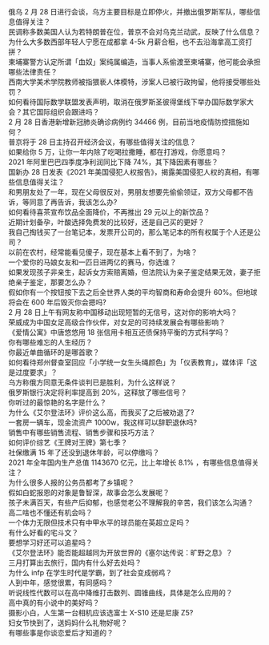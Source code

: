 俄乌 2 月 28 日进行会谈，乌方主要目标是立即停火，并撤出俄罗斯军队，哪些信息值得关注？  
民调称多数美国人认为若特朗普在位，普京不会对乌克兰动武，反映了什么信息？  
为什么大多数西部年轻人宁愿在成都拿 4-5k 月薪合租，也不去沿海拿高工资打拼？  
柬埔寨警方认定所谓「血奴」案纯属编造，当事人系偷渡至柬埔寨，他可能会承担哪些法律责任？  
西南大学美术学院教师被指猥亵人体模特，涉案人已被行政拘留，他将接受哪些处罚？  
如何看待国际数学联盟发表声明，取消在俄罗斯圣彼得堡线下举办国际数学家大会？其它国际组织会跟进吗？  
2 月 28 日香港新增新冠肺炎确诊病例约 34466 例，目前当地疫情防控措施如何？  
普京将于 28 日主持召开经济会议，有哪些值得关注的信息？  
如果给你 5 万，让你一年内除了吃喝拉撒睡，都在打游戏，你愿意吗？  
2021 年阿里巴巴四季度净利润同比下降 74%，其下降因素有哪些？  
国新办 28 日发表《2021 年美国侵犯人权报告》，揭露美国侵犯人权的真相，有哪些信息值得关注？  
和男朋友处了一年，现在父母很反对，男朋友想要先偷偷领证，双方父母都不告诉，等同意了再告诉，我该怎么办?  
如何看待喜茶宣布饮品全面降价，不再推出 29 元以上的新饮品？  
近期计划备孕，叶酸选择免费发的比较好，还是自己买的更好？  
我自己掏钱买了一台笔记本，发票开公司的，那么笔记本的所有权属于个人还是公司？  
以前在农村，经常能看见傻子，现在基本上看不到了，为啥？  
一个爱你的马娘女友和一匹日进两亿的赛马，你选谁？  
如果发现孩子非亲生，起诉女方索赔离婚，但法院认为亲子鉴定结果无效，妻子拒绝亲子鉴定，那要怎么办？  
假如你有一个按钮按下去之后全世界人类的平均智商和寿命会提升 60%。但地球将会在 600 年后毁灭你会摁吗?  
2 月 28 日上午有网友称中国移动出现短暂的无信号，这对你的影响大吗？  
荣威成为中国女足高级合作伙伴，对女足的可持续发展会有哪些影响？  
《爱情公寓》中唐悠悠用 18 张信用卡相互还债保持平衡的方式科学吗？  
你有哪些难忘的人生经历？  
你最近单曲循环的是哪首歌？  
如何看待郑州督查室回应「小学统一女生头绳颜色」为「仪表教育」，媒体评「这是过度要求」？  
乌方称俄方同意无条件谈判已是胜利，为什么这样说？  
俄罗斯银行决定将利率提高到 20%，这释放了哪些信号？  
你听过的最惊艳的名字是什么？  
为什么《艾尔登法环》评价这么高，而我买了之后被劝退了?  
一套房一辆车，现金流资产 1000w，我这样可以辞职退休吗?  
销售中有哪些销售流程、销售步骤和技巧方法？  
如何评价综艺《王牌对王牌》第七季？  
社保缴满 15 年了还没到退休年龄，可以停缴吗？  
2021 年全年国内生产总值 1143670 亿元，比上年增长 8.1% ，有哪些信息值得关注？  
为什么很多人报的公务员都考了乡镇呢？  
假如白蛇报恩的对象是鲁智深，故事会怎么发展呢？  
孩子未满百天，有些产后抑郁，也感觉老公不理解我的辛苦，我们该怎么沟通？  
高二啥也不懂还有机会吗？  
一个体力无限但技术只有中甲水平的球员能在英超立足吗？  
有什么好看的宅斗文？  
要想学习好还可以追星吗？  
《艾尔登法环》能否能超越同为开放世界的《塞尔达传说：旷野之息》？  
三月打算出去旅行，国内有什么好去处吗？  
为什么 infp 在学生时代是学霸，到了社会变成弱鸡？  
人到中年，感觉很累，有同感吗？  
听说线性代数可以在高中降维打击数列、圆锥曲线，具体是怎么应用的？  
高中真的有小说中的美好吗？  
摄影小白，人生第一台相机应该选富士 X-S10 还是尼康 Z5?  
妇女节快到了，送妈妈什么礼物好呢？  
有哪些事是你谈恋爱后才知道的？  
